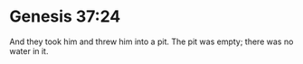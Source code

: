 # Genesis 37:24

And they took him and threw him into a pit. The pit was empty; there was no water in it.
